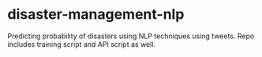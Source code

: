 # disaster-management-nlp
Predicting probability of disasters using NLP techniques using tweets.  Repo includes training script and API script as well.
